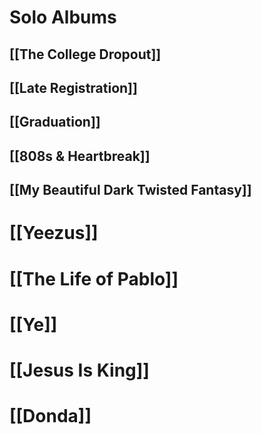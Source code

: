 # Solo Albums

## [[The College Dropout]]

## [[Late Registration]]

## [[Graduation]]

## [[808s & Heartbreak]]

## [[My Beautiful Dark Twisted Fantasy]]

# [[Yeezus]]

# [[The Life of Pablo]]

# [[Ye]]

# [[Jesus Is King]]

# [[Donda]]
